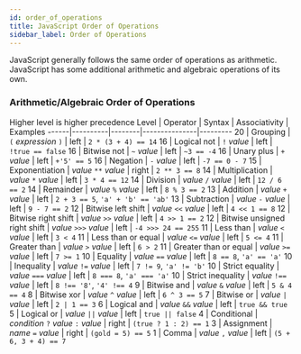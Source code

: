 ```yaml
---
id: order_of_operations
title: JavaScript Order of Operations
sidebar_label: Order of Operations
---
```


JavaScript generally follows the same order of operations as arithmetic. JavaScript has some additional arithmetic and algebraic operations of its own.

### Arithmetic/Algebraic Order of Operations
Higher level is higher precedence
Level | Operator | Syntax | Associativity | Examples
------|----------|--------|---------------|---------
20 | Grouping | `(` *expression* `)` | left | `2 * (3 + 4) == 14`
16 | Logical not | `!` *value* | left | `!true == false`
16 | Bitwise not | `~` *value* | left | `~3 == -4`
16 | Unary plus | `+` *value* | left | `+'5' == 5`
16 | Negation | `-` *value* | left | `-7 == 0 - 7`
15 | Exponentiation | *value* `**` *value* | right | `2 ** 3 == 8`
14 | Multiplication | *value* `*` *value* | left | `3 * 4 == 12`
14 | Division | *value* `/` *value* | left | `12 / 6 == 2`
14 | Remainder | *value* `%` *value* | left | `8 % 3 == 2`
13 | Addition | *value* `+` *value* | left | `2 + 3 == 5`, `'a' + 'b' == 'ab'`
13 | Subtraction | *value* `-` *value* | left | `9 - 7 == 2`
12 | Bitwise left shift | *value* `<<` *value* | left | `4 << 1 == 8`
12 | Bitwise right shift | *value* `>>` *value* | left | `4 >> 1 == 2`
12 | Bitwise unsigned right shift | *value* `>>>` *value* | left | `-4 >>> 24 == 255`
11 | Less than | *value* `<` *value* | left | `3 < 4`
11 | Less than or equal | *value* `<=` *value* | left | `5 <= 4`
11 | Greater than | *value* `>` *value* | left | `6 > 2`
11 | Greater than or equal | *value* `>=` *value* | left | `7 >= 1`
10 | Equality | *value* `==` *value* | left | `8 == 8`, `'a' == 'a'`
10 | Inequality | *value* `!=` *value* | left | `7 != 9`, `'a' != 'b'`
10 | Strict equality | *value* `===` *value* | left | `8 === 8`, `'a' === 'a'`
10 | Strict inequality | *value* `!==` *value* | left | `8 !== '8'`, `'4' !== 4`
9 | Bitwise and | *value* `&` *value* | left | `5 & 4 == 4`
8 | Bitwise xor | *value* `^` *value* | left | `6 ^ 3 == 5`
7 | Bitwise or | *value* <code>&#124;</code> *value* | left | <code>2 &#124; 1 == 3</code>
6 | Logical and | *value* `&&` *value* | left | `true && true`
5 | Logical or | *value* <code>&#124;&#124;</code> *value* | left | <code>true &#124;&#124; false</code>
4 | Conditional | *condition* `?` *value* `:` *value* | right | `(true ? 1 : 2) == 1`
3 | Assignment | *name* `=` *value* | right | `(gold = 5) == 5`
1 | Comma | *value* `,` *value* | left | `(5 + 6, 3 + 4) == 7`
